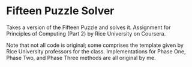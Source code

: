 # Fifteen Puzzle Solver

Takes a version of the Fifteen Puzzle and solves it. Assignment for Principles of Computing (Part 2) by Rice University on Coursera.

Note that not all code is original; some comprises the template given by Rice University professors for the class.
Implementations for Phase One, Phase Two, and Phase Three methods are all original by me.
